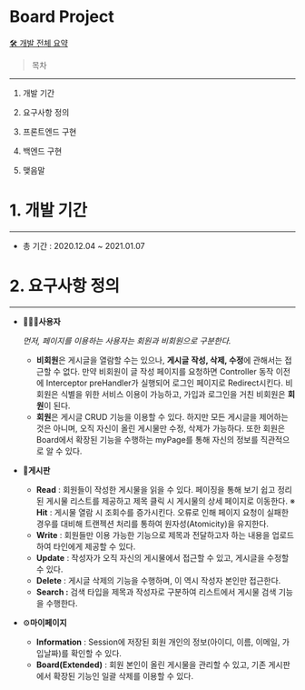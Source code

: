 # Board Project

[🛠 개발 전체 요약](https://www.notion.so/95b321f7fbb4495cbb1d2ae875d66637)

> 목차

---

1. 개발 기간
2. 요구사항 정의
3. 프론트엔드 구현

4. 백엔드 구현

5. 맺음말

# 1. 개발 기간

---

- 총 기간 : 2020.12.04 ~ 2021.01.07


# 2. 요구사항 정의

---


- 🙎🏻‍♂️**사용자**

    *먼저, 페이지를 이용하는 사용자는 회원과 비회원으로 구분한다.*

    - **비회원**은 게시글을 열람할 수는 있으나, **게시글** **작성, 삭제, 수정**에 관해서는 접근할 수 없다. 만약 비회원이 글 작성 페이지를 요청하면 Controller 동작 이전에 Interceptor preHandler가 실행되어 로그인 페이지로 Redirect시킨다.
     비회원은 식별을 위한 서비스 이용이 가능하고, 가입과 로그인을 거친 비회원은 **회원**이 된다.
    - **회원**은 게시글 CRUD 기능을 이용할 수 있다. 하지만 모든 게시글을 제어하는 것은 아니며, 오직 자신이 올린 게시물만 수정, 삭제가 가능하다. 또한 회원은 Board에서 확장된 기능을 수행하는 myPage를 통해 자신의 정보를 직관적으로 알 수 있다.

- 📑**게시판**
    - **Read** : 회원들이 작성한 게시물을 읽을 수 있다. 페이징을 통해  보기 쉽고 정리된 게시물 리스트를 제공하고 제목 클릭 시 게시물의 상세 페이지로 이동한다.
    ※ **Hit** : 게시물 열람 시 조회수를 증가시킨다. 오류로 인해 페이지 요청이 실패한 경우를 대비해 트랜젝션 처리를 통하여 원자성(Atomicity)을 유지한다.
    - **Write** : 회원들만 이용 가능한 기능으로 제목과 전달하고자 하는 내용을 업로드하여 타인에게 제공할 수 있다.
    - **Update** : 작성자가 오직 자신의 게시물에서 접근할 수 있고, 게시글을 수정할 수 있다.
    - **Delete** : 게시글 삭제의 기능을 수행하며, 이 역시 작성자 본인만 접근한다.
    - **Search :** 검색 타입을 제목과 작성자로 구분하여 리스트에서 게시물 검색 기능을 수행한다.

- ⚙**마이페이지**
    - **Information** : Session에 저장된 회원 개인의 정보(아이디, 이름, 이메일, 가입날짜)를 확인할 수 있다.
    - **Board(Extended)** : 회원 본인이 올린 게시물을 관리할 수 있고, 기존 게시판에서 확장된 기능인 일괄 삭제를 이용할 수 있다.
